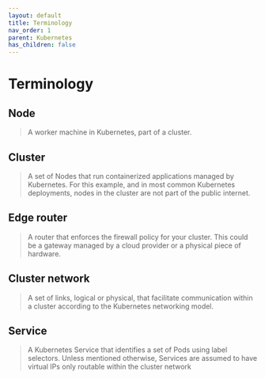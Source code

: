 ```yaml
---
layout: default
title: Terminology
nav_order: 1
parent: Kubernetes
has_children: false
---
```

# Terminology
## Node
>A worker machine in Kubernetes, part of a cluster.
## Cluster
>A set of Nodes that run containerized applications managed by Kubernetes. For this example, and in most common Kubernetes deployments, nodes in the cluster are not part of the public internet.
## Edge router
>A router that enforces the firewall policy for your cluster. This could be a gateway managed by a cloud provider or a physical piece of hardware.
## Cluster network
>A set of links, logical or physical, that facilitate communication within a cluster according to the Kubernetes networking model.
## Service
>A Kubernetes Service that identifies a set of Pods using label selectors. Unless mentioned otherwise, Services are assumed to have virtual IPs only routable within the cluster network